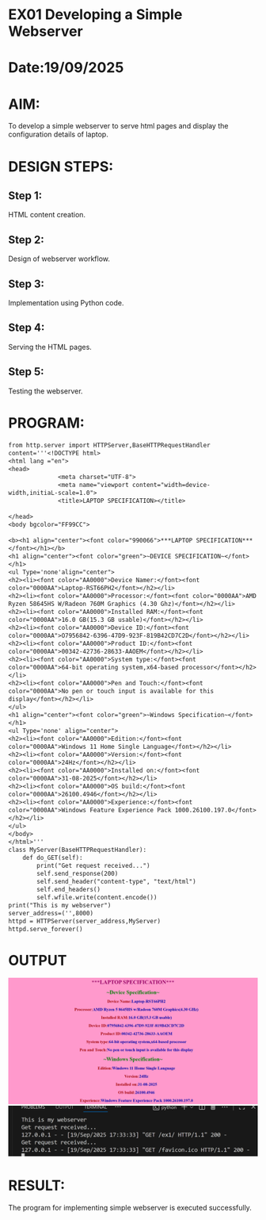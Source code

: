 # EX01 Developing a Simple Webserver

# Date:19/09/2025
# AIM:
To develop a simple webserver to serve html pages and display the configuration details of laptop.

# DESIGN STEPS:
## Step 1:
HTML content creation.

## Step 2:
Design of webserver workflow.

## Step 3:
Implementation using Python code.

## Step 4:
Serving the HTML pages.

## Step 5:
Testing the webserver.

# PROGRAM:
```
from http.server import HTTPServer,BaseHTTPRequestHandler
content='''<!DOCTYPE html>
<html lang ="en">
<head>
              <meta charset="UTF-8">
              <meta name="viewport content="width=device-width,initiaL-scale=1.0">
              <title>LAPTOP SPECIFICATION></title>
  
</head>
<body bgcolor="FF99CC">

<b><h1 align="center"><font color="990066">***LAPTOP SPECIFICATION***</font></h1></b>
<h1 align="center"><font color="green">~DEVICE SPECIFICATION~</font></h1>
<ul Type='none'align="center">
<h2><li><font color="AA0000">Device Namer:</font><font color="0000AA">Laptop-RST66PH2</font></h2></li>
<h2><li><font color="AA0000">Processor:</font><font color="0000AA">AMD Ryzen 58645HS W/Radeon 760M Graphics (4.30 Ghz)</font></h2></li>
<h2><li><font color="AA0000">Installed RAM:</font><font color="0000AA">16.0 GB(15.3 GB usable)</font></h2></li>
<h2><li><font color="AA0000">Device ID:</font><font color="0000AA">O7956842-6396-47D9-923F-819B42CD7C2D</font></h2></li>
<h2><li><font color="AA0000">Product ID:</font><font color="0000AA">00342-42736-28633-AAOEM</font></h2></li>
<h2><li><font color="AA0000">System type:</font><font color="0000AA">64-bit operating system,x64-based processor</font></h2></li>
<h2><li><font color="AA0000">Pen and Touch:</font><font color="0000AA">No pen or touch input is available for this display</font></h2></li>
</ul>
<h1 align="center"><font color="green">~Windows Specification~</font></h1>
<ul Type='none' align="center">
<h2><li><font color="AA0000">Edition:</font><font color="0000AA">Windows 11 Home Single Language</font></h2></li>
<h2><li><font color="AA0000">Version:</font><font color="0000AA">24Hz</font></h2></li>
<h2><li><font color="AA0000">Installed on:</font><font color="0000AA">31-08-2025</font></h2></li>
<h2><li><font color="AA0000">OS build:</font><font color="0000AA">26100.4946</font></h2></li>
<h2><li><font color="AA0000">Experience:</font><font color="0000AA">Windows Feature Experience Pack 1000.26100.197.0</font></h2></li>
</ul>
</body>
</html>'''
class MyServer(BaseHTTPRequestHandler):
    def do_GET(self):
        print("Get request received...")
        self.send_response(200)
        self.send_header("content-type", "text/html")
        self.end_headers()
        self.wfile.write(content.encode())
print("This is my webserver")
server_address=('',8000)
httpd = HTTPServer(server_address,MyServer)
httpd.serve_forever()        
```
# OUTPUT
![alt text](<Screenshot 2025-09-19 072627.png>)
![alt text](<Screenshot 2025-09-19 173542.png>)

# RESULT:
The program for implementing simple webserver is executed successfully.
